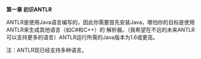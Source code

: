 **第一章 初识ANTLR**

ANTLR是使用Java语言编写的，因此你需要首先安装Java，哪怕你的目标是使用ANTLR来生成其他语言（如C#和C++）的
解析器。（我希望在不远的未来ANTLR可以支持更多的语言）ANTLR运行所需的Java版本为1.6或更高。

注：ANTLR现已经支持多种语言。